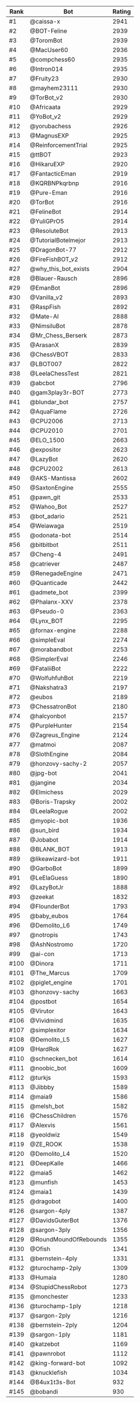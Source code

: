 Rank|Bot|Rating
---|---|---
#1|@caissa-x|2941
#2|@BOT-Feline|2939
#3|@ToromBot|2939
#4|@MacUser60|2936
#5|@compchess60|2935
#6|@Intron014|2935
#7|@Fruity23|2930
#8|@mayhem23111|2930
#9|@TorBot_v2|2930
#10|@Africaata|2929
#11|@YoBot_v2|2929
#12|@yorubachess|2926
#13|@MagnusEXP|2925
#14|@ReinforcementTrial|2925
#15|@ttBOT|2923
#16|@HikaruEXP|2920
#17|@FantacticEman|2919
#18|@KQRBNPkqrbnp|2916
#19|@Pure-Eman|2916
#20|@TorBot|2916
#21|@FelineBot|2914
#22|@YuliGPrO5|2914
#23|@ResoluteBot|2913
#24|@TutorialBotelmejor|2913
#25|@DragonBot-77|2912
#26|@FireFishBOT_v2|2912
#27|@why_this_bot_exists|2904
#28|@Blauer-Rausch|2896
#29|@EmanBot|2896
#30|@Vanilla_v2|2893
#31|@RaspFish|2892
#32|@Mate-AI|2888
#33|@NimsiluBot|2878
#34|@Mr_Chess_Berserk|2873
#35|@ArasanX|2839
#36|@ChessVBOT|2833
#37|@LBOT007|2822
#38|@LeelaChessTest|2821
#39|@abcbot|2796
#40|@gam3play3r-BOT|2773
#41|@blundar_bot|2757
#42|@AquaFlame|2726
#43|@CPU2006|2713
#44|@CPU2010|2701
#45|@ELO_1500|2663
#46|@expositor|2623
#47|@LazyBot|2620
#48|@CPU2002|2613
#49|@AKS-Mantissa|2602
#50|@SaxtonEngine|2555
#51|@pawn_git|2533
#52|@Wahoo_Bot|2527
#53|@bot_adario|2521
#54|@Weiawaga|2519
#55|@odonata-bot|2514
#56|@bitbitbot|2511
#57|@Cheng-4|2491
#58|@catriever|2487
#59|@RenegadeEngine|2471
#60|@Quanticade|2442
#61|@admete_bot|2399
#62|@Phalanx-XXV|2378
#63|@Pseudo-0|2363
#64|@Lynx_BOT|2295
#65|@fornax-engine|2288
#66|@simpleEval|2274
#67|@morabandbot|2253
#68|@SimplerEval|2246
#69|@FataliiBot|2222
#70|@WolfuhfuhBot|2219
#71|@Nakshatra3|2197
#72|@eubos|2189
#73|@ChessatronBot|2180
#74|@halcyonbot|2157
#75|@PurpleHunter|2154
#76|@Zagreus_Engine|2124
#77|@matmoi|2087
#78|@SlothEngine|2084
#79|@honzovy-sachy-2|2057
#80|@jpg-bot|2041
#81|@jangine|2034
#82|@Elmichess|2029
#83|@Boris-Trapsky|2002
#84|@LeelaRogue|2002
#85|@myopic-bot|1936
#86|@sun_bird|1934
#87|@Jobabot|1914
#88|@BLANK_BOT|1913
#89|@likeawizard-bot|1911
#90|@GarboBot|1899
#91|@LeElaGuess|1890
#92|@LazyBotJr|1888
#93|@zeekat|1832
#94|@FlounderBot|1793
#95|@baby_eubos|1764
#96|@Demolito_L6|1749
#97|@notropis|1743
#98|@AshNostromo|1720
#99|@ai-con|1713
#100|@Dinora|1711
#101|@The_Marcus|1709
#102|@piglet_engine|1701
#103|@honzovy-sachy|1663
#104|@postbot|1654
#105|@Virutor|1643
#106|@Vividmind|1635
#107|@simplexitor|1634
#108|@Demolito_L5|1627
#109|@HardRok|1627
#110|@schnecken_bot|1614
#111|@noobic_bot|1609
#112|@turkjs|1593
#113|@Jibbby|1589
#114|@maia9|1586
#115|@melsh_bot|1582
#116|@ChessChildren|1576
#117|@Alexvis|1561
#118|@yeoldwiz|1549
#119|@ZE_ROOK|1538
#120|@Demolito_L4|1520
#121|@DeepKalle|1466
#122|@maia5|1462
#123|@munfish|1453
#124|@maia1|1439
#125|@dragobot|1400
#126|@sargon-4ply|1387
#127|@DavidsGuterBot|1376
#128|@sargon-3ply|1356
#129|@RoundMoundOfRebounds|1355
#130|@Ofish|1341
#131|@bernstein-4ply|1331
#132|@turochamp-2ply|1309
#133|@Humaia|1280
#134|@StupidChessRobot|1273
#135|@monchester|1233
#136|@turochamp-1ply|1218
#137|@sargon-2ply|1216
#138|@bernstein-2ply|1204
#139|@sargon-1ply|1181
#140|@katzebot|1169
#141|@pawnrobot|1112
#142|@king-forward-bot|1092
#143|@knucklefish|1034
#144|@B4ux1t3s-Bot|932
#145|@bobandi|930
